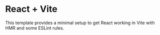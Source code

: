 # React + Vite
This template provides a minimal setup to get React working in Vite with HMR and some ESLint rules.
